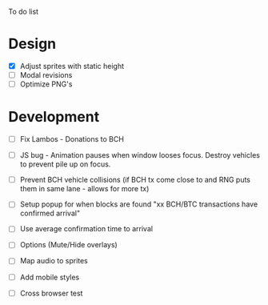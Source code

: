 To do list

Design
===

- [X] Adjust sprites with static height
- [ ] Modal revisions
- [ ] Optimize PNG's

Development 
===

- [ ] Fix Lambos - Donations to BCH
- [ ] JS bug - Animation pauses when window looses focus. Destroy vehicles to prevent pile up on focus.
- [ ] Prevent BCH vehicle collisions (if BCH tx come close to and RNG puts them in same lane - allows for more tx)
- [ ] Setup popup for when blocks are found "xx BCH/BTC transactions have confirmed arrival"
- [ ] Use average confirmation time to arrival 
- [ ] Options (Mute/Hide overlays)
- [ ] Map audio to sprites
- [ ] Add mobile styles
- [ ] Cross browser test

